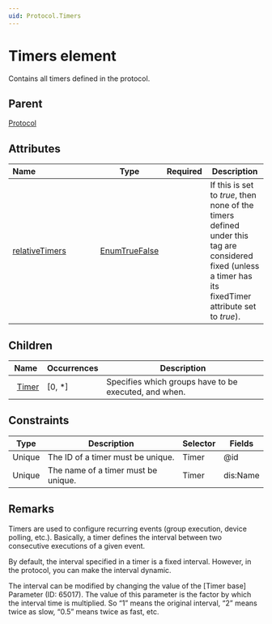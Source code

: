 ```yaml
---
uid: Protocol.Timers
---
```


# Timers element

Contains all timers defined in the protocol.

## Parent

[Protocol](xref:Protocol)

## Attributes

|Name&nbsp;&nbsp;&nbsp;&nbsp;&nbsp;&nbsp;&nbsp;&nbsp;&nbsp;&nbsp;&nbsp;&nbsp;&nbsp;&nbsp;&nbsp;&nbsp;&nbsp;&nbsp;&nbsp;&nbsp;&nbsp;&nbsp;&nbsp;&nbsp;&nbsp;&nbsp;|Type|Required|Description|
|--- |--- |--- |--- |
|[relativeTimers](xref:Protocol.Timers-relativeTimers)|[EnumTrueFalse](xref:Protocol-EnumTrueFalse)||If this is set to *true*, then none of the timers defined under this tag are considered fixed (unless a timer has its fixedTimer attribute set to *true*).|

## Children

|Name|Occurrences|Description|
|--- |--- |--- |
|&nbsp;&nbsp;[Timer](xref:Protocol.Timers.Timer)|[0, *]|Specifies which groups have to be executed, and when.|

## Constraints

|Type|Description|Selector|Fields|
|--- |--- |--- |--- |
|Unique |The ID of a timer must be unique. |Timer |@id |
|Unique |The name of a timer must be unique. |Timer |dis:Name |

## Remarks

Timers are used to configure recurring events (group execution, device polling, etc.). Basically, a timer defines the interval between two consecutive executions of a given event.

By default, the interval specified in a timer is a fixed interval. However, in the protocol, you can make the interval dynamic.

The interval can be modified by changing the value of the [Timer base] Parameter (ID: 65017). The value of this parameter is the factor by which the interval time is multiplied. So “1” means the original interval, “2” means twice as slow, “0.5” means twice as fast, etc.
